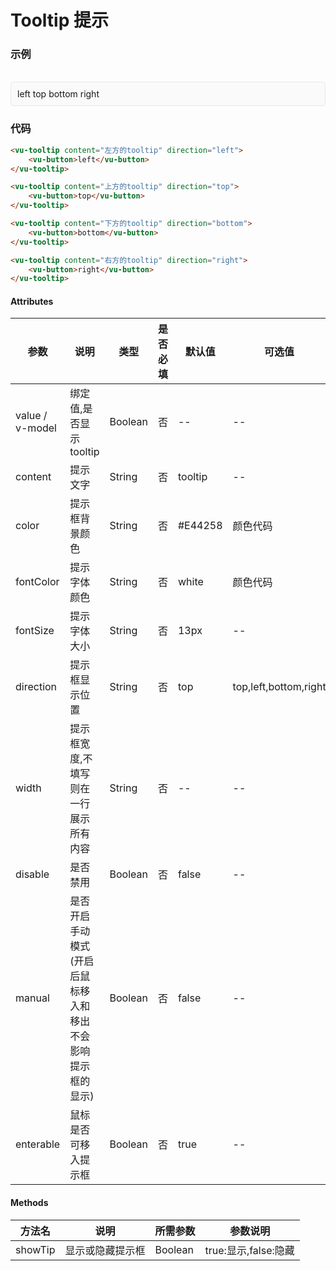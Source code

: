 # Tooltip 提示

### 示例

<br>
<div style="border:1px solid #e4e7ed;border-radius:5px;padding:10px;background-color:#FAFAFA;">
    <vu-tooltip content="左方的tooltip" direction="left">
        <vu-button>left</vu-button>
    </vu-tooltip>
    <vu-tooltip content="上方的tooltip" direction="top">
        <vu-button>top</vu-button>
    </vu-tooltip>
    <vu-tooltip content="下方的tooltip" direction="bottom">
        <vu-button>bottom</vu-button>
    </vu-tooltip>
    <vu-tooltip content="右方的tooltip" direction="right">
        <vu-button>right</vu-button>
    </vu-tooltip>
</div>


### 代码

```html
<vu-tooltip content="左方的tooltip" direction="left">
    <vu-button>left</vu-button>
</vu-tooltip>

<vu-tooltip content="上方的tooltip" direction="top">
    <vu-button>top</vu-button>
</vu-tooltip>

<vu-tooltip content="下方的tooltip" direction="bottom">
    <vu-button>bottom</vu-button>
</vu-tooltip>

<vu-tooltip content="右方的tooltip" direction="right">
    <vu-button>right</vu-button>
</vu-tooltip>
```

#### Attributes
| 参数 | 说明 | 类型 | 是否必填 | 默认值 | 可选值 |
| ---  | --- | ---  | ---      | ---   | ---   |
| value / v-model | 绑定值,是否显示tooltip | Boolean | 否 | -- | -- |
| content | 提示文字 | String | 否 | tooltip | -- |
| color | 提示框背景颜色 | String | 否 | #E44258 | 颜色代码 |
| fontColor | 提示字体颜色 | String | 否 | white | 颜色代码 |
| fontSize | 提示字体大小 | String | 否 | 13px | -- |
| direction | 提示框显示位置 | String | 否 | top | top,left,bottom,right |
| width | 提示框宽度,不填写则在一行展示所有内容 | String | 否 | -- |-- |
| disable | 是否禁用 | Boolean | 否 | false |-- |
| manual | 是否开启手动模式(开启后鼠标移入和移出不会影响提示框的显示) | Boolean | 否 | false |-- |
| enterable | 鼠标是否可移入提示框 | Boolean | 否 | true |-- |


#### Methods
| 方法名 | 说明 | 所需参数 | 参数说明 |
|  ---  | ---  | ---  | --- |
| showTip | 显示或隐藏提示框 | Boolean | true:显示,false:隐藏 |
